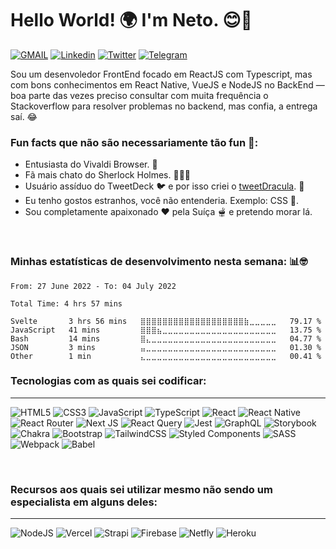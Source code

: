 # Hello World! 🌍 I'm Neto. 😊👋

<a href="mailto:ssneto88@gmail.com?subject=Vim%20pelo%20Github!" target="_blank">![GMAIL](https://img.shields.io/badge/Gmail-D14836?style=for-the-badge&logo=gmail&logoColor=white)</a>
<a href="https://www.linkedin.com/in/ssneto/" target="_blank">![Linkedin](https://img.shields.io/badge/linkedin-%230077B5.svg?style=for-the-badge&logo=linkedin&logoColor=white)</a>
<a href="http://twitter.com/oinconquistado" target="_blank">![Twitter](https://img.shields.io/badge/Twitter-%231DA1F2.svg?style=for-the-badge&logo=Twitter&logoColor=white)</a>
<a href="https://telegram.me/oinconquistado" target="_blank">![Telegram](https://img.shields.io/badge/Telegram-2CA5E0?style=for-the-badge&logo=telegram&logoColor=white)</a>

Sou um desenvoledor FrontEnd focado em ReactJS com Typescript, mas com bons conhecimentos em React Native, VueJS e NodeJS no BackEnd — boa parte das vezes preciso consultar com muita frequência o Stackoverflow para resolver problemas no backend, mas confia, a entrega saí. 😂
&nbsp;

### Fun facts que não são necessariamente tão fun 🤪:

- Entusiasta do Vivaldi Browser. 🧭
- Fã mais chato do Sherlock Holmes. 🕵🏼‍♀️
- Usuário assíduo do TweetDeck 🐦 e por isso criei o <a href="https://github.com/oinconquistado/tweetDracula" target="_blank"> tweetDracula</a>. 🦇
- Eu tenho gostos estranhos, você não entenderia. Exemplo: CSS 🎨.
- Sou completamente apaixonado ❤️ pela Suíça 🫕 e pretendo morar lá.

&nbsp;

### Minhas estatísticas de desenvolvimento nesta semana: 📊🤓

<!--START_SECTION:waka-->

```text
From: 27 June 2022 - To: 04 July 2022

Total Time: 4 hrs 57 mins

Svelte       3 hrs 56 mins   ⣿⣿⣿⣿⣿⣿⣿⣿⣿⣿⣿⣿⣿⣿⣿⣿⣿⣿⣿⣷⣀⣀⣀⣀⣀   79.17 %
JavaScript   41 mins         ⣿⣿⣿⣦⣀⣀⣀⣀⣀⣀⣀⣀⣀⣀⣀⣀⣀⣀⣀⣀⣀⣀⣀⣀⣀   13.75 %
Bash         14 mins         ⣿⣄⣀⣀⣀⣀⣀⣀⣀⣀⣀⣀⣀⣀⣀⣀⣀⣀⣀⣀⣀⣀⣀⣀⣀   04.77 %
JSON         3 mins          ⣤⣀⣀⣀⣀⣀⣀⣀⣀⣀⣀⣀⣀⣀⣀⣀⣀⣀⣀⣀⣀⣀⣀⣀⣀   01.30 %
Other        1 min           ⣄⣀⣀⣀⣀⣀⣀⣀⣀⣀⣀⣀⣀⣀⣀⣀⣀⣀⣀⣀⣀⣀⣀⣀⣀   00.41 %
```

<!--END_SECTION:waka-->

### **Tecnologias com as quais sei codificar:**

---

![HTML5](https://img.shields.io/badge/html5-%23E34F26.svg?style=for-the-badge&logo=html5&logoColor=white)
![CSS3](https://img.shields.io/badge/css3-%231572B6.svg?style=for-the-badge&logo=css3&logoColor=white)
![JavaScript](https://img.shields.io/badge/javascript-%23323330.svg?style=for-the-badge&logo=javascript&logoColor=%23F7DF1E)
![TypeScript](https://img.shields.io/badge/typescript-%23007ACC.svg?style=for-the-badge&logo=typescript&logoColor=white)
![React](https://img.shields.io/badge/react-%2320232a.svg?style=for-the-badge&logo=react&logoColor=%2361DAFB)
![React Native](https://img.shields.io/badge/react_native-%2320232a.svg?style=for-the-badge&logo=react&logoColor=%2361DAFB)
![React Router](https://img.shields.io/badge/React_Router-CA4245?style=for-the-badge&logo=react-router&logoColor=white)
![Next JS](https://img.shields.io/badge/Next-black?style=for-the-badge&logo=next.js&logoColor=white)
![React Query](https://img.shields.io/badge/-React%20Query-FF4154?style=for-the-badge&logo=react%20query&logoColor=white)
![Jest](https://img.shields.io/badge/-jest-%23C21325?style=for-the-badge&logo=jest&logoColor=white)
![GraphQL](https://img.shields.io/badge/-GraphQL-E10098?style=for-the-badge&logo=graphql&logoColor=white)
![Storybook](https://img.shields.io/badge/-Storybook-FF4785?style=for-the-badge&logo=storybook&logoColor=white)
![Chakra](https://img.shields.io/badge/chakra-4ac9be.svg?style=for-the-badge&logo=chakraui&logoColor=white)
![Bootstrap](https://img.shields.io/badge/bootstrap-%23563D7C.svg?style=for-the-badge&logo=bootstrap&logoColor=white)
![TailwindCSS](https://img.shields.io/badge/tailwindcss-51b7b5.svg?style=for-the-badge&logo=tailwind-css&logoColor=white)
![Styled Components](https://img.shields.io/badge/styled--components-dd6f93?style=for-the-badge&logo=styled-components&logoColor=white)
![SASS](https://img.shields.io/badge/SASS-hotpink.svg?style=for-the-badge&logo=SASS&logoColor=white)
![Webpack](https://img.shields.io/badge/webpack-%238DD6F9.svg?style=for-the-badge&logo=webpack&logoColor=black)
![Babel](https://img.shields.io/badge/Babel-F9DC3e?style=for-the-badge&logo=babel&logoColor=black)

&nbsp;

### **Recursos aos quais sei utilizar mesmo não sendo um especialista em alguns deles:**

---

![NodeJS](https://img.shields.io/badge/node.js-6DA55F?style=for-the-badge&logo=node.js&logoColor=white)
![Vercel](https://img.shields.io/badge/vercel-%23000000.svg?style=for-the-badge&logo=vercel&logoColor=white)
![Strapi](https://img.shields.io/badge/strapi-%232E7EEA.svg?style=for-the-badge&logo=strapi&logoColor=white)
![Firebase](https://img.shields.io/badge/Firebase-f2c803?style=for-the-badge&logo=Firebase&logoColor=black)
![Netfly](https://img.shields.io/badge/Netlify-00C7B7?style=for-the-badge&logo=netlify&logoColor=white)
![Heroku](https://img.shields.io/badge/heroku-%23430098.svg?style=for-the-badge&logo=heroku&logoColor=white)
